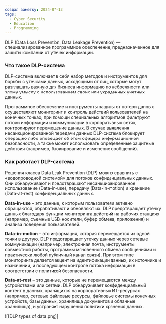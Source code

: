 ```yaml
---
создал заметку: 2024-07-13
tags:
  - Cyber_Security
  - Education
  - Programming
---
```

DLP (Data Loss Prevention, Data Leakage Prevention) — специализированное программное обеспечение, предназначенное для защиты компании от утечек информации.

### Что такое DLP-система
DLP-система включает в себя набор методов и инструментов для борьбы с утечками данных, исходящими от лиц, которые могут разглашать важную для бизнеса информацию по небрежности или злому умыслу с использованием своих или украденных учетных данных.

Программное обеспечение и инструменты защиты от потери данных осуществляют мониторинг и контроль действий пользователей на конечных точках; при помощи специальных алгоритмов фильтруют потоки информации и коммуникации в корпоративных сетях, контролируют перемещение данных. В случае выявления несанкционированной передачи данных DLP-система блокирует операцию либо оповещает об этом офицера информационной безопасности, а также может использовать определенные защитные действия (например, блокирование и изменение сообщений).

### Как работает DLP-система
Решения класса Data Leak Prevention (DLP) можно сравнить с «водопроводной системой» для потоков конфиденциальных данных. Они обнаруживают и предотвращают несанкционированное использование (Data-in-use), передачу (Data-in-motion) и хранение (Data-at-rest) конфиденциальных данных.

**Data-in-use** – это данные, к которым пользователи активно обращаются, обрабатывают и обновляют их. DLP предотвращает утечку данных благодаря функции мониторинга действий на рабочих станциях (например, съемные USB-носители, буфер обмена, приложения) и анализа поведения пользователей.

**Data-in-motion** – это информация, которая перемещается из одной точки в другую. DLP предотвращает утечку данных через сетевые коммуникации (например, электронная почта, инструменты совместной работы, программы мгновенного обмена сообщениями и практически любой публичный канал связи). При этом типе мониторинга делается акцент на идентификации данных, их источнике и назначении, и последующем контроле потока информации в соответствии с политикой безопасности.

**Data-at-rest** – это данные, которые не перемещаются между устройствами или сетями. DLP обнаруживает конфиденциальный контент в данных, хранящихся на корпоративных ИТ-ресурсах (например, сетевые файловые ресурсы, файловые системы конечных устройств, базы данных, хранилища документов и облачные хранилища), и устраняет нарушения политики хранения данных.

![[DLP types of data.png]]